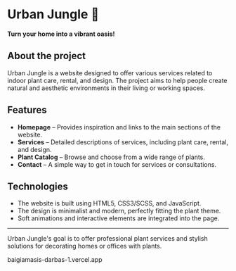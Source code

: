 # **Urban Jungle** 🌿

**Turn your home into a vibrant oasis!**

## About the project

Urban Jungle is a website designed to offer various services related to indoor plant care, rental, and design. The project aims to help people create natural and aesthetic environments in their living or working spaces.

## Features

- **Homepage** – Provides inspiration and links to the main sections of the website.
- **Services** – Detailed descriptions of services, including plant care, rental, and design.
- **Plant Catalog** – Browse and choose from a wide range of plants.
- **Contact** – A simple way to get in touch for services or consultations.

## Technologies

- The website is built using HTML5, CSS3/SCSS, and JavaScript.
- The design is minimalist and modern, perfectly fitting the plant theme.
- Soft animations and interactive elements are integrated into the page.

---

Urban Jungle's goal is to offer professional plant services and stylish solutions for decorating homes or offices with plants.


baigiamasis-darbas-1.vercel.app
